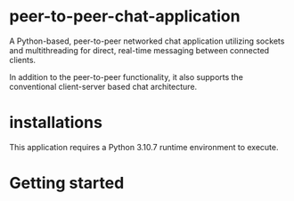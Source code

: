 # peer-to-peer-chat-application
A Python-based, peer-to-peer networked chat application utilizing sockets and multithreading for direct, real-time messaging between connected clients.

In addition to the peer-to-peer functionality, it also supports the conventional client-server based chat architecture.
# installations
This application requires a Python 3.10.7 runtime environment to execute.
# Getting started
